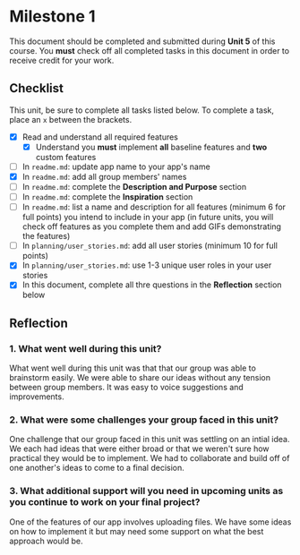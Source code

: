 # Milestone 1

This document should be completed and submitted during **Unit 5** of this course. You **must** check off all completed tasks in this document in order to receive credit for your work.

## Checklist

This unit, be sure to complete all tasks listed below. To complete a task, place an `x` between the brackets.

- [x] Read and understand all required features
  - [x] Understand you **must** implement **all** baseline features and **two** custom features
- [ ] In `readme.md`: update app name to your app's name
- [x] In `readme.md`: add all group members' names
- [ ] In `readme.md`: complete the **Description and Purpose** section
- [ ] In `readme.md`: complete the **Inspiration** section
- [ ] In `readme.md`: list a name and description for all features (minimum 6 for full points) you intend to include in your app (in future units, you will check off features as you complete them and add GIFs demonstrating the features)
- [ ] In `planning/user_stories.md`: add all user stories (minimum 10 for full points)
- [x] In `planning/user_stories.md`: use 1-3 unique user roles in your user stories
- [x] In this document, complete all thre questions in the **Reflection** section below

## Reflection

### 1. What went well during this unit?

What went well during this unit was that that our group was able to brainstorm easily. We were able to share our ideas without any tension between group members. It was easy to voice suggestions and improvements. 

### 2. What were some challenges your group faced in this unit?

One challenge that our group faced in this unit was settling on an intial idea. We each had ideas that were either broad or that we weren't sure how practical they would be to implement. We had to collaborate and build off of one another's ideas to come to a final decision. 

### 3. What additional support will you need in upcoming units as you continue to work on your final project?

One of the features of our app involves uploading files. We have some ideas on how to implement it but may need some support on what the best approach would be. 
